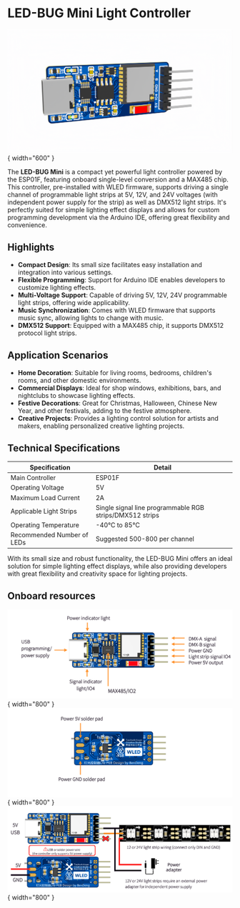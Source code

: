 # LED-BUG Mini Light Controller

![SR](/images/product/mini.png){ width="600" }

The **LED-BUG Mini** is a compact yet powerful light controller powered by the ESP01F, featuring onboard single-level conversion and a MAX485 chip. This controller, pre-installed with WLED firmware, supports driving a single channel of programmable light strips at 5V, 12V, and 24V voltages (with independent power supply for the strip) as well as DMX512 light strips. It's perfectly suited for simple lighting effect displays and allows for custom programming development via the Arduino IDE, offering great flexibility and convenience.

## Highlights

- **Compact Design**: Its small size facilitates easy installation and integration into various settings.
- **Flexible Programming**: Support for Arduino IDE enables developers to customize lighting effects.
- **Multi-Voltage Support**: Capable of driving 5V, 12V, 24V programmable light strips, offering wide applicability.
- **Music Synchronization**: Comes with WLED firmware that supports music sync, allowing lights to change with music.
- **DMX512 Support**: Equipped with a MAX485 chip, it supports DMX512 protocol light strips.

## Application Scenarios

- **Home Decoration**: Suitable for living rooms, bedrooms, children's rooms, and other domestic environments.
- **Commercial Displays**: Ideal for shop windows, exhibitions, bars, and nightclubs to showcase lighting effects.
- **Festive Decorations**: Great for Christmas, Halloween, Chinese New Year, and other festivals, adding to the festive atmosphere.
- **Creative Projects**: Provides a lighting control solution for artists and makers, enabling personalized creative lighting projects.

## Technical Specifications

| Specification            | Detail                                 |
|--------------------------|----------------------------------------|
| Main Controller          | ESP01F                                 |
| Operating Voltage        | 5V                                     |
| Maximum Load Current     | 2A                                     |
| Applicable Light Strips  | Single signal line programmable RGB strips/DMX512 strips |
| Operating Temperature    | -40°C to 85°C                          |
| Recommended Number of LEDs | Suggested 500-800 per channel         |

With its small size and robust functionality, the LED-BUG Mini offers an ideal solution for simple lighting effect displays, while also providing developers with great flexibility and creativity space for lighting projects.

## Onboard resources

![Mini](/images/product/eng/mini_intro_1.png){ width="800" }
![Mini](/images/product/eng/mini_intro_2.png){ width="800" }
![Mini](/images/product/eng/mini_intro_3.png){ width="800" }